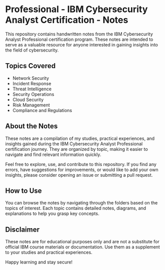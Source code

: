 # Professional - IBM Cybersecurity Analyst Certification - Notes

This repository contains handwritten notes from the IBM Cybersecurity Analyst Professional certification program. These notes are intended to serve as a valuable resource for anyone interested in gaining insights into the field of cybersecurity.

## Topics Covered

- Network Security
- Incident Response
- Threat Intelligence
- Security Operations
- Cloud Security
- Risk Management
- Compliance and Regulations

## About the Notes

These notes are a compilation of my studies, practical experiences, and insights gained during the IBM Cybersecurity Analyst Professional certification journey. They are organized by topic, making it easier to navigate and find relevant information quickly.

Feel free to explore, use, and contribute to this repository. If you find any errors, have suggestions for improvements, or would like to add your own insights, please consider opening an issue or submitting a pull request.

## How to Use

You can browse the notes by navigating through the folders based on the topics of interest. Each topic contains detailed notes, diagrams, and explanations to help you grasp key concepts.

## Disclaimer

These notes are for educational purposes only and are not a substitute for official IBM course materials or documentation. Use them as a supplement to your studies and practical experiences.

Happy learning and stay secure!
